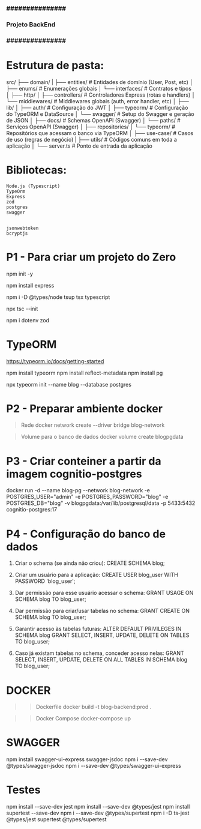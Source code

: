### ############### ###
### Projeto BackEnd ###
### ############### ###

# Estrutura de pasta:

src/
├── domain/
|	├── entities/ # Entidades de domínio (User, Post, etc)
│ 	├── enums/ # Enumerações globais
│ 	└── interfaces/ # Contratos e tipos
│
├── http/
│ 	├── controllers/ # Controladores Express (rotas e handlers)
│ 	└── middlewares/ # Middlewares globais (auth, error handler, etc)
│
├── lib/
│ 	├── auth/ # Configuração do JWT
│ 	├── typeorm/ # Configuração do TypeORM e DataSource
│ 	└── swagger/ # Setup do Swagger e geração de JSON
│ 			├── docs/ # Schemas OpenAPI (Swagger)
│ 			└── paths/ # Serviços OpenAPI (Swagger)
│
├── repositories/
│ 	└── typeorm/ # Repositórios que acessam o banco via TypeORM
│
├── use-case/ # Casos de uso (regras de negócio)
|
├── utils/ # Códigos comuns em toda a aplicação
│
└── server.ts # Ponto de entrada da aplicação

# Bibliotecas:
	Node.js (Typescript)
	TypeOrm
	Express
	zod
	postgres
	swagger


	jsonwebtoken
	bcryptjs

# P1 - Para criar um projeto do Zero
npm init -y

npm install express

npm i -D @types/node tsup tsx typescript

npx tsc --init

npm i dotenv zod



# TypeORM
https://typeorm.io/docs/getting-started

npm install typeorm
npm install reflect-metadata
npm install pg

npx typeorm init --name blog --database postgres



# P2 - Preparar ambiente docker
> Rede
docker network create --driver bridge blog-network

> Volume para o banco de dados
docker volume create blogpgdata

# P3 - Criar conteiner a partir da imagem cognitio-postgres
docker run -d --name blog-pg --network blog-network -e POSTGRES_USER="admin" -e POSTGRES_PASSWORD="blog" -e POSTGRES_DB="blog" -v blogpgdata:/var/lib/postgresql/data -p 5433:5432 cognitio-postgres:17

# P4 - Configuração do banco de dados

1. Criar o schema (se ainda não criou):
CREATE SCHEMA blog;

2. Criar um usuário para a aplicação:
CREATE USER blog_user WITH PASSWORD 'blog_user';

3. Dar permissão para esse usuário acessar o schema:
GRANT USAGE ON SCHEMA blog TO blog_user;

4. Dar permissão para criar/usar tabelas no schema:
GRANT CREATE ON SCHEMA blog TO blog_user;

5. Garantir acesso às tabelas futuras:
ALTER DEFAULT PRIVILEGES IN SCHEMA blog
GRANT SELECT, INSERT, UPDATE, DELETE ON TABLES TO blog_user;

6. Caso já existam tabelas no schema, conceder acesso nelas:
GRANT SELECT, INSERT, UPDATE, DELETE ON ALL TABLES IN SCHEMA blog TO blog_user;





# DOCKER
>> Dockerfile
	docker build -t blog-backend:prod .


>> Docker Compose
	docker-compose up



# SWAGGER

npm install swagger-ui-express swagger-jsdoc
npm i --save-dev @types/swagger-jsdoc
npm i --save-dev @types/swagger-ui-express

# Testes

npm install --save-dev jest
npm install --save-dev @types/jest
npm install supertest --save-dev
npm i --save-dev @types/supertest
npm i -D ts-jest @types/jest supertest @types/supertest

